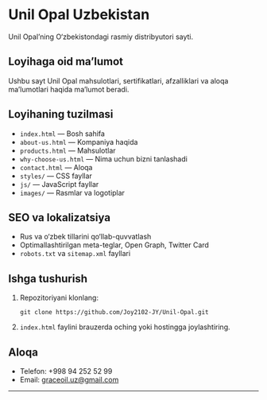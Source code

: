 # Unil Opal Uzbekistan

Unil Opal’ning O‘zbekistondagi rasmiy distribyutori sayti.

## Loyihaga oid ma’lumot

Ushbu sayt Unil Opal mahsulotlari, sertifikatlari, afzalliklari va aloqa ma’lumotlari haqida ma’lumot beradi.

## Loyihaning tuzilmasi

- `index.html` — Bosh sahifa
- `about-us.html` — Kompaniya haqida
- `products.html` — Mahsulotlar
- `why-choose-us.html` — Nima uchun bizni tanlashadi
- `contact.html` — Aloqa
- `styles/` — CSS fayllar
- `js/` — JavaScript fayllar
- `images/` — Rasmlar va logotiplar

## SEO va lokalizatsiya

- Rus va o‘zbek tillarini qo‘llab-quvvatlash
- Optimallashtirilgan meta-teglar, Open Graph, Twitter Card
- `robots.txt` va `sitemap.xml` fayllari

## Ishga tushurish

1. Repozitoriyani klonlang:
   ```
   git clone https://github.com/Joy2102-JY/Unil-Opal.git
   ```
2. `index.html` faylini brauzerda oching yoki hostingga joylashtiring.

## Aloqa

- Telefon: +998 94 252 52 99
- Email: graceoil.uz@gmail.com

---
